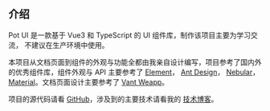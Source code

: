 ## 介绍

Pot UI 是一款基于 Vue3 和 TypeScript 的 UI 组件库，制作该项目主要为学习交流，
不建议在生产环境中使用。  

本项目从文档页面到组件的外观与功能全都由我亲自设计编写，项目参考了国内外的优秀组件库，组件外观与 API 主要参考了
<a href="https://element.eleme.cn/#/zh-CN" target="_blank">Element</a>，
<a href="https://ant-design.gitee.io/index-cn" target="_blank">Ant Design</a>，
<a href="https://akveo.github.io/nebular/docs/components/components-overview" target="_blank">Nebular</a>，
<a href="https://material.angular.io/components/categorie" target="_blank">Material</a>。文档页面设计主要参考了 
<a href="https://youzan.github.io/vant-weapp/#/intro" target="_blank">Vant Weapp</a>。


项目的源代码请看 <a href="https://github.com/ml1234256/pot-ui" target="_blank">GitHub</a>，涉及到的主要技术请看我的 <a href="https://www.yuque.com/yikezaozi/hwt6d8/hlyspw" target="_blank">技术博客</a>。